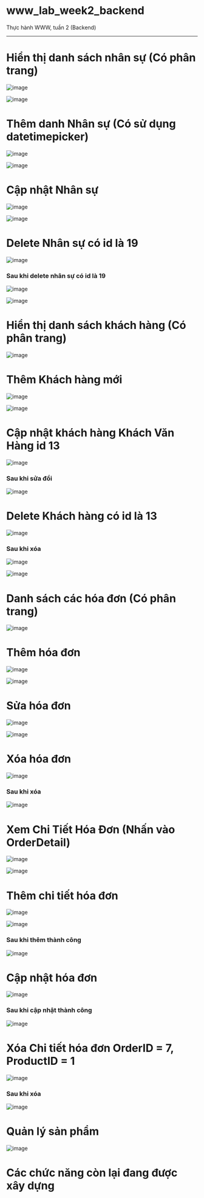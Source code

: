 # www_lab_week2_backend
Thực hành WWW, tuần 2 (Backend) <hr/>
<h1> Hiển thị danh sách nhân sự (Có phân trang)</h1>

![image](https://github.com/nguyenhieu1435/www_lab_week2_backend/assets/70377398/6f9c9458-9acd-4c89-84b0-c778fd97d7ef)


![image](https://github.com/nguyenhieu1435/www_lab_week2_backend/assets/70377398/8a8b6813-1037-47b9-ac7e-edfb3e8c1a85)

<h1> Thêm danh Nhân sự (Có sử dụng datetimepicker)</h1>

![image](https://github.com/nguyenhieu1435/www_lab_week2_backend/assets/70377398/3dd6e847-d0bf-400e-bd87-b8d41f6dafa9)

![image](https://github.com/nguyenhieu1435/www_lab_week2_backend/assets/70377398/229c4070-791f-4d80-a900-f41f903ece5d)

<h1>Cập nhật Nhân sự </h1>

![image](https://github.com/nguyenhieu1435/www_lab_week2_backend/assets/70377398/8346bc69-bc32-49b2-8d5b-7d774c3e97a5)

![image](https://github.com/nguyenhieu1435/www_lab_week2_backend/assets/70377398/85b16b11-fea5-44ff-a70b-d5e050769b42)

<h1>Delete Nhân sự có id là 19</h1>

![image](https://github.com/nguyenhieu1435/www_lab_week2_backend/assets/70377398/bdd274bc-54d8-4b48-8104-f8fd0fa1023c)

<h3>Sau khi delete nhân sự có id là 19</h3>

![image](https://github.com/nguyenhieu1435/www_lab_week2_backend/assets/70377398/8930e93d-959f-49c3-816c-0131973c1b22)

![image](https://github.com/nguyenhieu1435/www_lab_week2_backend/assets/70377398/56242bf0-3291-4e9a-85db-744014380fea)

<h1>Hiển thị danh sách khách hàng (Có phân trang)</h1>

![image](https://github.com/nguyenhieu1435/www_lab_week2_backend/assets/70377398/95496400-2f63-41d9-94f3-9d756e89dd94)

<h1>Thêm Khách hàng mới</h1>

![image](https://github.com/nguyenhieu1435/www_lab_week2_backend/assets/70377398/17e23e66-8428-4f31-9d5d-7084af2fb927)

![image](https://github.com/nguyenhieu1435/www_lab_week2_backend/assets/70377398/18b4e6e5-192d-475a-a7c6-dd464870cf91)

<h1>Cập nhật khách hàng Khách Văn Hàng id 13</h1>

![image](https://github.com/nguyenhieu1435/www_lab_week2_backend/assets/70377398/2241e3fd-df33-4335-a066-eed45f85ea75)

<h3>Sau khi sửa đổi</h3>

![image](https://github.com/nguyenhieu1435/www_lab_week2_backend/assets/70377398/d7354932-d9fa-4a12-94aa-264d704ed5d7)

<h1>Delete Khách hàng có id là 13</h1>

![image](https://github.com/nguyenhieu1435/www_lab_week2_backend/assets/70377398/5483423a-5bca-4df6-b828-ec5142a0cfd3)

<h3>Sau khi xóa</h3>

![image](https://github.com/nguyenhieu1435/www_lab_week2_backend/assets/70377398/b6c52180-848d-4f3b-83c8-dd4bd7fb1c44)

![image](https://github.com/nguyenhieu1435/www_lab_week2_backend/assets/70377398/98b038a7-9cdf-4280-b187-a2e87b233754)

<h1>Danh sách các hóa đơn (Có phân trang)</h1>

![image](https://github.com/nguyenhieu1435/www_lab_week2_backend/assets/70377398/fae1b102-8b2b-4db8-9e86-48ca12cb9622)

<h1>Thêm hóa đơn</h1>

![image](https://github.com/nguyenhieu1435/www_lab_week2_backend/assets/70377398/533472b2-04e5-423c-b699-9c546d63b991)

![image](https://github.com/nguyenhieu1435/www_lab_week2_backend/assets/70377398/687f02ca-d06e-4aea-bd4f-64c53830d435)

<h1>Sửa hóa đơn</h1>

![image](https://github.com/nguyenhieu1435/www_lab_week2_backend/assets/70377398/d17a66ee-a623-4376-864b-b919c657af3b)

![image](https://github.com/nguyenhieu1435/www_lab_week2_backend/assets/70377398/9297e5a1-edc9-4699-b9b5-cc13b1a0ea0f)

<h1>Xóa hóa đơn</h1>

![image](https://github.com/nguyenhieu1435/www_lab_week2_backend/assets/70377398/79a81b49-5b90-4ebf-99b1-9c035ba0a4f9)

<h3>Sau khi xóa</h3>

![image](https://github.com/nguyenhieu1435/www_lab_week2_backend/assets/70377398/b43c898a-309f-438b-8cb9-55c6b3872914)

<h1>Xem Chi Tiết Hóa Đơn (Nhấn vào OrderDetail)</h1>

![image](https://github.com/nguyenhieu1435/www_lab_week2_backend/assets/70377398/7b2cd260-eb3d-4993-b371-0ffaadb64bed)

![image](https://github.com/nguyenhieu1435/www_lab_week2_backend/assets/70377398/50a11adb-cc82-4f17-a5d4-d361c7ebe18c)

<h1>Thêm chi tiết hóa đơn</h1>

![image](https://github.com/nguyenhieu1435/www_lab_week2_backend/assets/70377398/899d941f-94b1-41e6-b3b7-02c01c58b7aa)

![image](https://github.com/nguyenhieu1435/www_lab_week2_backend/assets/70377398/8ec1643c-9488-42b2-8fe9-218b11015274)

<h3>Sau khi thêm thành công</h3>

![image](https://github.com/nguyenhieu1435/www_lab_week2_backend/assets/70377398/462bbec1-c256-422e-a725-3817e50c6d89)

<h1>Cập nhật hóa đơn</h1>

![image](https://github.com/nguyenhieu1435/www_lab_week2_backend/assets/70377398/8a03cf9b-aff7-428f-9573-2a32eeef33b9)

<h3>Sau khi cập nhật thành công</h3>

![image](https://github.com/nguyenhieu1435/www_lab_week2_backend/assets/70377398/dd85cb3d-f80c-4756-bd22-a09b56f51c55)

<h1>Xóa Chi tiết hóa đơn OrderID = 7, ProductID = 1</h1>

![image](https://github.com/nguyenhieu1435/www_lab_week2_backend/assets/70377398/0be67e10-15e8-4aac-affa-a59316025f6e)

<h3>Sau khi xóa</h3>

![image](https://github.com/nguyenhieu1435/www_lab_week2_backend/assets/70377398/7458534a-9d05-43d2-a3b6-8da03553a590)

<h1>Quản lý sản phẩm</h1>

![image](https://github.com/nguyenhieu1435/www_lab_week2_backend/assets/70377398/da8f3a92-6999-408e-981e-71722572f520)

<h1>Các chức năng còn lại đang được xây dựng</h1>
